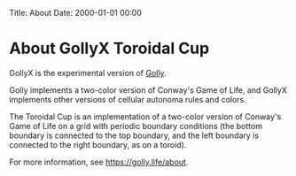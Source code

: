 Title: About
Date: 2000-01-01 00:00

# About GollyX Toroidal Cup

GollyX is the experimental version of [Golly](https://golly.life).

Golly implements a two-color version of Conway's Game of Life, and GollyX implements
other versions of cellular autonoma rules and colors.

The Toroidal Cup is an implementation of a two-color version of Conway's Game of Life
on a grid with periodic boundary conditions (the bottom boundary is connected to the
top boundary, and the left boundary is connected to the right boundary, as on a toroid).

For more information, see <https://golly.life/about>.
